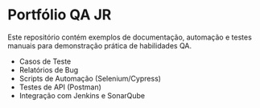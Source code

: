 # Portfólio QA JR
Este repositório contém exemplos de documentação, automação e testes manuais para demonstração prática de habilidades QA.
- Casos de Teste
- Relatórios de Bug
- Scripts de Automação (Selenium/Cypress)
- Testes de API (Postman)
- Integração com Jenkins e SonarQube
